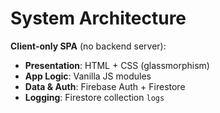 # System Architecture

**Client-only SPA** (no backend server):
- **Presentation**: HTML + CSS (glassmorphism)
- **App Logic**: Vanilla JS modules
- **Data & Auth**: Firebase Auth + Firestore
- **Logging**: Firestore collection `logs`
